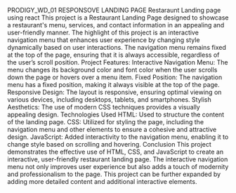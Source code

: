 PRODIGY_WD_01
RESPONSOVE LANDING PAGE
Restaraunt Landing page using react
This project is a Restaurant Landing Page designed to showcase a restaurant's menu, services, and contact information in an appealing and user-friendly manner. The highlight of this project is an interactive navigation menu that enhances user experience by changing style dynamically based on user interactions. The navigation menu remains fixed at the top of the page, ensuring that it is always accessible, regardless of the user’s scroll position.
Project Features:
Interactive Navigation Menu: The menu changes its background color and font color when the user scrolls down the page or hovers over a menu item.
Fixed Position: The navigation menu has a fixed position, making it always visible at the top of the page.
Responsive Design: The layout is responsive, ensuring optimal viewing on various devices, including desktops, tablets, and smartphones.
Stylish Aesthetics: The use of modern CSS techniques provides a visually appealing design.
Technologies Used
HTML: Used to structure the content of the landing page.
CSS: Utilized for styling the page, including the navigation menu and other elements to ensure a cohesive and attractive design.
JavaScript: Added interactivity to the navigation menu, enabling it to change style based on scrolling and hovering.
Conclusion
This project demonstrates the effective use of HTML, CSS, and JavaScript to create an interactive, user-friendly restaurant landing page. The interactive navigation menu not only improves user experience but also adds a touch of modernity and professionalism to the page. This project can be further expanded by adding more detailed content and additional interactive elements.
